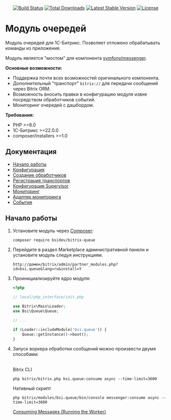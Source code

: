 <p align="center">
<a href="https://github.com/bsidev/bitrix-queue/actions"><img src="https://github.com/bsidev/bitrix-queue/workflows/tests/badge.svg" alt="Build Status"></a>
<a href="https://packagist.org/packages/bsidev/bitrix-queue"><img src="https://poser.pugx.org/bsidev/bitrix-queue/d/total.svg" alt="Total Downloads"></a>
<a href="https://packagist.org/packages/bsidev/bitrix-queue"><img src="https://poser.pugx.org/bsidev/bitrix-queue/v/stable.svg" alt="Latest Stable Version"></a>
<a href="https://packagist.org/packages/bsidev/bitrix-queue"><img src="https://poser.pugx.org/bsidev/bitrix-queue/license.svg" alt="License"></a>
</p>

# Модуль очередей

Модуль очередей для 1С-Битрикс. Позволяет отложено обрабатывать команды из приложения.

Модуль является "мостом" для компонента [symfony/messenger](https://symfony.com/doc/current/messenger.html).

**Основные возможности:**

- Поддержка почти всех возможностей оригинального компонента.
- Дополнительный "транспорт" `bitrix://` для передачи сообщений через Bitrix ORM.
- Возможность вносить правки в конфигурацию модуля извне посредством обработчиков событий.
- Мониторинг очередей с дашбордом.

**Требования:**

- PHP >=8.0
- 1С-Битрикс >=22.0.0
- composer/installers >=1.0

## Документация

- [Начало работы](#начало-работы)
- [Конфигурация](docs/configuration.md)
- [Создание обработчиков](docs/creating-message-handlers.md)
- [Регистрация транспортов](docs/transports-registration.md)
- [Конфигурация Supervisor](docs/supervisor-configuration.md)
- [Мониторинг](docs/monitoring.md)
- [Адаптер мониторинга](docs/monitoring-adapters-registration.md)
- [События](docs/events.md)

## Начало работы

1. Установите модуль через [Composer](https://getcomposer.org/):

    ```sh
    composer require bsidev/bitrix-queue
    ```

2. Перейдите в раздел Marketplace административной панели и установите модуль следуя инструкциям.

    ```
    http://домен/bitrix/admin/partner_modules.php?id=bsi.queue&lang=ru&install=Y
    ```

3. Проинициализируйте ядро модуля:

    ```php
    <?php
    
    // local/php_interface/init.php
    
    use Bitrix\Main\Loader;
    use Bsi\Queue\Queue;
    
    // ...
    
    if (Loader::includeModule('bsi.queue')) {
        Queue::getInstance()->boot();
    }
    ```

4. Запуск воркера обработки сообщений можно произвести двумя способами:

   <br>Bitrix CLI
   ```shell
   php bitrix/bitrix.php bsi.queue:consume async --time-limit=3600
   ```

   Нативный скрипт
    ```shell
    php bitrix/modules/bsi.queue/bin/console messenger:consume async --time-limit=3600
    ```

    [Consuming Messages (Running the Worker)](https://symfony.com/doc/current/messenger.html#consuming-messages-running-the-worker)
